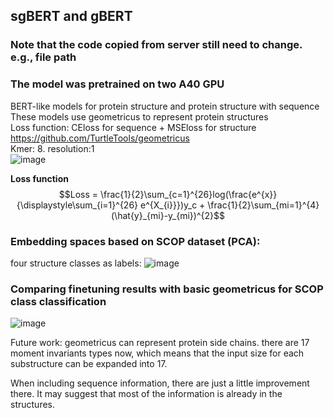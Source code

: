 ## sgBERT and gBERT
### Note that the code copied from server still need to change. e.g., file path  
### The model was pretrained on two A40 GPU

BERT-like models for protein structure and protein structure with sequence  
These models use geometricus to represent protein structures  
Loss function: CEloss for sequence + MSEloss for structure
https://github.com/TurtleTools/geometricus  
Kmer: 8. resolution:1   
![image](https://github.com/ChunZhuo/sgBERT/assets/118121876/340948d5-99e2-46c8-b8ad-1e48ca5f2290)

**Loss function**
$$Loss = \frac{1}{2}\sum_{c=1}^{26}log(\frac{e^{x}}{\displaystyle\sum_{i=1}^{26} e^{X_{i}}})y_c + \frac{1}{2}\sum_{mi=1}^{4}(\hat{y}_{mi}-y_{mi})^{2}$$

### Embedding spaces based on SCOP dataset (PCA):  
four structure classes as labels:
![image](https://github.com/ChunZhuo/sgBERT/assets/118121876/f9db7988-6bb0-4fce-a2bc-ab1ac4590a03)

### Comparing finetuning results with basic geometricus for SCOP class classification
![image](https://github.com/ChunZhuo/sgBERT/assets/118121876/76745bce-f9a9-4466-b1e4-c6ec5eb8631c)

Future work:
geometricus can represent protein side chains. there are 17 moment invariants types now, 
which means that the input size for each substructure can be expanded into 17.

When including sequence information, there are just a little improvement there. It may
suggest that most of the information is already in the structures.


